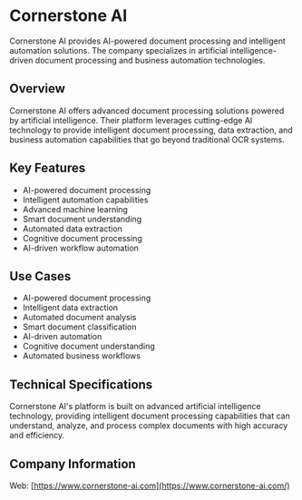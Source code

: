 # Cornerstone AI

Cornerstone AI provides AI-powered document processing and intelligent automation solutions. The company specializes in artificial intelligence-driven document processing and business automation technologies.

## Overview

Cornerstone AI offers advanced document processing solutions powered by artificial intelligence. Their platform leverages cutting-edge AI technology to provide intelligent document processing, data extraction, and business automation capabilities that go beyond traditional OCR systems.

## Key Features

- AI-powered document processing
- Intelligent automation capabilities
- Advanced machine learning
- Smart document understanding
- Automated data extraction
- Cognitive document processing
- AI-driven workflow automation

## Use Cases

- AI-powered document processing
- Intelligent data extraction
- Automated document analysis
- Smart document classification
- AI-driven automation
- Cognitive document understanding
- Automated business workflows

## Technical Specifications

Cornerstone AI's platform is built on advanced artificial intelligence technology, providing intelligent document processing capabilities that can understand, analyze, and process complex documents with high accuracy and efficiency.

## Company Information

Web: [https://www.cornerstone-ai.com](https://www.cornerstone-ai.com/) 